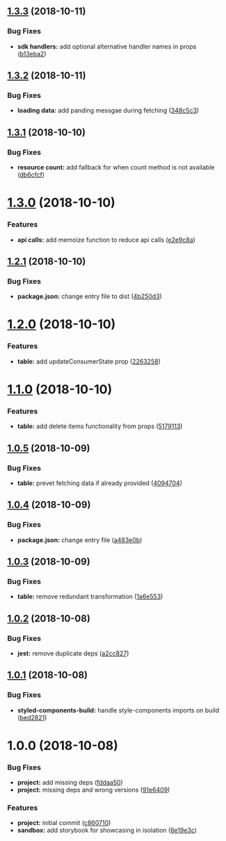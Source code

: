 ## [1.3.3](https://github.com/tillhub/react-table-wrapper/compare/v1.3.2...v1.3.3) (2018-10-11)


### Bug Fixes

* **sdk handlers:** add optional alternative handler names in props ([b13eba2](https://github.com/tillhub/react-table-wrapper/commit/b13eba2))

## [1.3.2](https://github.com/tillhub/react-table-wrapper/compare/v1.3.1...v1.3.2) (2018-10-11)


### Bug Fixes

* **loading data:** add panding messgae during fetching ([348c5c3](https://github.com/tillhub/react-table-wrapper/commit/348c5c3))

## [1.3.1](https://github.com/tillhub/react-table-wrapper/compare/v1.3.0...v1.3.1) (2018-10-10)


### Bug Fixes

* **resource count:** add fallback for when count method is not available ([db6cfcf](https://github.com/tillhub/react-table-wrapper/commit/db6cfcf))

# [1.3.0](https://github.com/tillhub/react-table-wrapper/compare/v1.2.1...v1.3.0) (2018-10-10)


### Features

* **api calls:** add memoize function to reduce api calls ([e2e9c8a](https://github.com/tillhub/react-table-wrapper/commit/e2e9c8a))

## [1.2.1](https://github.com/tillhub/react-table-wrapper/compare/v1.2.0...v1.2.1) (2018-10-10)


### Bug Fixes

* **package.json:** change entry file to dist ([4b250d3](https://github.com/tillhub/react-table-wrapper/commit/4b250d3))

# [1.2.0](https://github.com/tillhub/react-table-wrapper/compare/v1.1.0...v1.2.0) (2018-10-10)


### Features

* **table:** add updateConsumerState prop ([2263258](https://github.com/tillhub/react-table-wrapper/commit/2263258))

# [1.1.0](https://github.com/tillhub/react-table-wrapper/compare/v1.0.5...v1.1.0) (2018-10-10)


### Features

* **table:** add delete items functionality from props ([5179113](https://github.com/tillhub/react-table-wrapper/commit/5179113))

## [1.0.5](https://github.com/tillhub/react-table-wrapper/compare/v1.0.4...v1.0.5) (2018-10-09)


### Bug Fixes

* **table:** prevet fetching data if already provided ([4094704](https://github.com/tillhub/react-table-wrapper/commit/4094704))

## [1.0.4](https://github.com/tillhub/react-table-wrapper/compare/v1.0.3...v1.0.4) (2018-10-09)


### Bug Fixes

* **package.json:** change entry file ([a483e0b](https://github.com/tillhub/react-table-wrapper/commit/a483e0b))

## [1.0.3](https://github.com/tillhub/react-table-wrapper/compare/v1.0.2...v1.0.3) (2018-10-09)


### Bug Fixes

* **table:** remove redundant transformation ([1a6e553](https://github.com/tillhub/react-table-wrapper/commit/1a6e553))

## [1.0.2](https://github.com/tillhub/react-table-wrapper/compare/v1.0.1...v1.0.2) (2018-10-08)


### Bug Fixes

* **jest:** remove duplicate deps ([a2cc827](https://github.com/tillhub/react-table-wrapper/commit/a2cc827))

## [1.0.1](https://github.com/tillhub/react-table-wrapper/compare/v1.0.0...v1.0.1) (2018-10-08)


### Bug Fixes

* **styled-components-build:** handle style-components imports on build ([bed2821](https://github.com/tillhub/react-table-wrapper/commit/bed2821))

# 1.0.0 (2018-10-08)


### Bug Fixes

* **project:** add missing deps ([fddaa50](https://github.com/tillhub/react-table-wrapper/commit/fddaa50))
* **project:** missing deps and wrong versions ([91e6409](https://github.com/tillhub/react-table-wrapper/commit/91e6409))


### Features

* **project:** initial commit ([c860710](https://github.com/tillhub/react-table-wrapper/commit/c860710))
* **sandbox:** add storybook for showcasing in isolation ([6e19e3c](https://github.com/tillhub/react-table-wrapper/commit/6e19e3c))
